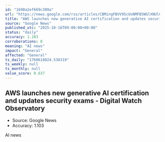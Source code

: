 ```yaml
---
id: "1690a2ef669c309a"
url: "https://news.google.com/rss/articles/CBMingFBVV95cUxNMFB5WGlXNUlCc05aYU9DeUhMSnNMM2J4MUZLSmRuNkZMUXlYMkE1LUR3M1JIdERzenRZejE3WEFWUV9RMHRub3UtTDZ2QVRIbU5ueWc0YlJRcnJ3RTN6TG1TbW8xSFFlbGJxeHFsVEU4Wnp4and5b0tMdnZDbFMzTnp6NTdRUDZkdzNLN0lZMXNXTmdYbTdIZTU3MHoxUQ?oc=5"
title: "AWS launches new generative AI certification and updates security exams - Digital Watch Observatory"
source: "Google News"
published_utc: "2025-10-16T09:00:00+00:00"
status: "daily"
accuracy: 1.103
corroborations: 0
meaning: "AI news"
impact: "General"
affected: "General"
ts_daily: "1760618024.538319"
ts_weekly: null
ts_monthly: null
value_score: 0.637
---
```

## AWS launches new generative AI certification and updates security exams - Digital Watch Observatory

- Source: Google News
- Accuracy: 1.103

AI news
